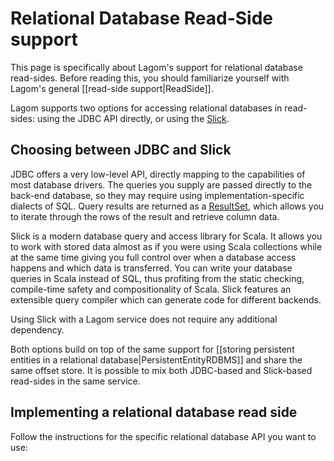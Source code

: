 # Relational Database Read-Side support

This page is specifically about Lagom's support for relational database read-sides.  Before reading this, you should familiarize yourself with Lagom's general [[read-side support|ReadSide]].

Lagom supports two options for accessing relational databases in read-sides: using the JDBC API directly, or using the [Slick](https://scala-slick.org/).

## Choosing between JDBC and Slick

JDBC offers a very low-level API, directly mapping to the capabilities of most database drivers. The queries you supply are passed directly to the back-end database, so they may require using implementation-specific dialects of SQL. Query results are returned as a [ResultSet](https://docs.oracle.com/javase/7/docs/api/java/sql/ResultSet.html), which allows you to iterate through the rows of the result and retrieve column data.

Slick is a modern database query and access library for Scala. It allows you to work with stored data almost as if you were using Scala collections while at the same time giving you full control over when a database access happens and which data is transferred. You can write your database queries in Scala instead of SQL, thus profiting from the static checking, compile-time safety and compositionality of Scala. Slick features an extensible query compiler which can generate code for different backends.

Using Slick with a Lagom service does not require any additional dependency.

Both options build on top of the same support for [[storing persistent entities in a relational database|PersistentEntityRDBMS]] and share the same offset store. It is possible to mix both JDBC-based and Slick-based read-sides in the same service.

## Implementing a relational database read side

Follow the instructions for the specific relational database API you want to use:
